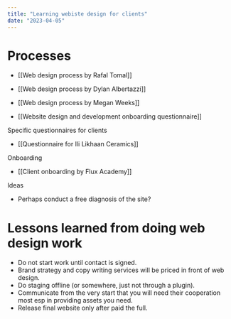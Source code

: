 ```yaml
---
title: "Learning webiste design for clients"
date: "2023-04-05"
---
```


# Processes
- [[Web design process by Rafal Tomal]]
- [[Web design process by Dylan Albertazzi]]
- [[Web design process by Megan Weeks]]

- [[Website design and development onboarding questionnaire]]

Specific questionnaires for clients
- [[Questionnaire for Ili Likhaan Ceramics]]

Onboarding
- [[Client onboarding by Flux Academy]]

Ideas
- Perhaps conduct a free diagnosis of the site?

# Lessons learned from doing web design work

- Do not start work until contact is signed.
- Brand strategy and copy writing services will be priced in front of web design.
- Do staging offline (or somewhere, just not through a plugin).
- Communicate from the very start that you will need their cooperation most esp in providing assets you need.
- Release final website only after paid the full.